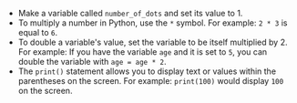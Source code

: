 - Make a variable called `number_of_dots` and set its value to 1.
- To multiply a number in Python, use the `*` symbol. For example: `2 * 3` is equal to `6`.
- To double a variable's value, set the variable to be itself multiplied by 2. For example: If you have the variable `age` and it is set to `5`, you can double the variable with `age = age * 2`.
- The `print()` statement allows you to display text or values within the parentheses on the screen. For example: `print(100)` would display `100` on the screen.